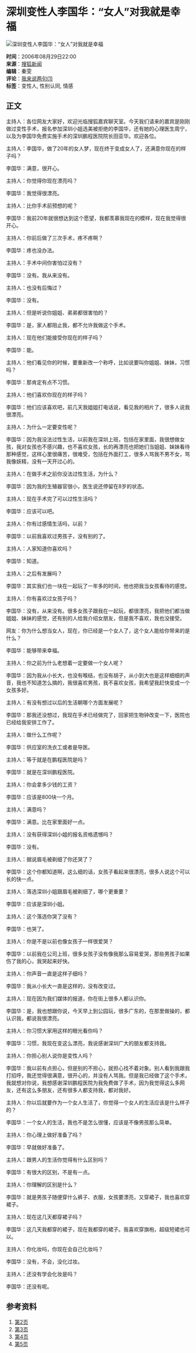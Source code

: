 # 深圳变性人李国华：“女人”对我就是幸福

![深圳变性人李国华：“女人”对我就是幸福](https://photocdn.sohu.com/20060830/Img245078041.jpg)

**时间**：2006年08月29日22:00  
**来源**：[搜狐新闻](https://news.sohu.com/)  
**编辑**：秦雯  
**评论**：[我来说两句(1)](https://comment2.news.sohu.com/viewcomments.action?id=245060373)  
**标签**：变性人, 性别认同, 情感

## 正文

主持人：各位网友大家好，欢迎光临搜狐嘉宾聊天室。今天我们请来的嘉宾是刚刚做过变性手术，报名参加深圳小姐选美被拒绝的李国华，还有她的心理医生周宁，以及为李国华免费实施手术的深圳鹏程医院院长田亚华。欢迎各位。

主持人：李国华，做了20年的女人梦，现在终于变成女人了，还满意你现在的样子吗？

李国华：满意，很开心。

主持人：你觉得你现在漂亮吗？

李国华：我觉得很漂亮。

主持人：比你手术前预想的呢？

李国华：我前20年就很想达到这个愿望，我都羡慕我现在的模样，现在我觉得很开心。

主持人：你前后做了三次手术，疼不疼啊？

李国华：疼也没办法。

主持人：手术中间你害怕过没有？

李国华：没有。我从来没有。

主持人：也没有后悔过？

李国华：没有。

主持人：但是听说你姐姐、弟弟都很害怕的？

李国华：是，家人都阻止我，都不允许我做这个手术。

主持人：现在他们能接受你现在的样子吗？

李国华：能。

主持人：他们看见你的时候，要重新改一个称呼，比如说要叫你姐姐、妹妹，习惯吗？

李国华：那肯定有点不习惯。

主持人：他们喜欢你现在的样子吗？

李国华：他们应该喜欢吧，前几天我姐姐打电话说，看见我的相片了，很多人说我很漂亮。

主持人：为什么一定要变性呢？

李国华：因为我没法过性生活，以前我在深圳上班，包括在家里面，我很想做女孩，我对女孩也不感兴趣，也不喜欢女孩，长的再漂亮也把她们当姐姐、妹妹看待那种感觉，这样心里很痛苦，很难受，包括在外面打工，很多人骂我不男不女，骂我像妖精，没有一天开过心的。

主持人：在做手术之前你没法过性生活，为什么？

李国华：因为我的生殖器官很小，医生说还停留在8岁的状态。

主持人：现在手术完了可以过性生活吗？

李国华：应该可以吧。

主持人：你有过感情生活吗，以前？

李国华：以前我喜欢过男孩子，没有别的了。

主持人：人家知道你喜欢吗？

李国华：知道。

主持人：之后有发展吗？

李国华：其实我们也一块在一起玩了一年多的时间，他也把我当女孩看待的感觉。

主持人：你有喜欢过女孩子吗？

李国华：没有，从来没有。很多女孩子跟我在一起玩，都很漂亮，我把他们都当做姐姐、妹妹的感觉，还有别的人给我介绍女朋友，但是我不喜欢，我也没接受。

网友：你为什么想当女人，现在，你已经是一个女人了，这个女人能给你带来的是什么？

李国华：能够带来幸福。

主持人：你之前为什么老想着一定要做一个女人呢？

李国华：因为我从小长大，也没有喉结，也没有胡子，从小到大也是这样细细的声音，我也不知道怎么搞的，我很喜欢男孩，我不喜欢女孩，我希望我赶快变成一个女孩多好。

主持人：有没有想过以后的生活朝哪个方面发展呢？

李国华：那我还没想过，我现在手术已经做完了，回家把生物钟改变一下，医院也已经给我安排工作了。

主持人：做什么工作呢？

李国华：供应室的洗衣工或者是导医。

主持人：等于就是在鹏程医院是吗？

李国华：就是在深圳鹏程医院。

主持人：你会拿多少钱的工资？

李国华：应该是800块一个月。

主持人：满意吗？

李国华：满意。比在家里面好一点。

主持人：没有获得深圳小姐的报名资格遗憾吗？

李国华：没有。

主持人：据说眉毛被剃细了你还哭了？

李国华：这个你都知道啊，这么细的话，女孩子看起来很漂亮，很多人说这个可以长的快一点。

主持人：落选深圳小姐跟眉毛被剃细了，哪个更重要？

李国华：应该是深圳小姐。

主持人：这个落选你哭了没有？

李国华：也哭了。

主持人：你是不是以前也像女孩子一样很爱哭？

李国华：以前我在公司上班，很多女孩子没有像我那么容易爱哭，那些男孩子如果伤了我的心，我哭起来好快。

主持人：你声音一直是这样子细吗？

李国华：我从小长大一直是这样的，没有改变过。

主持人：现在因为我们媒体的报道，你在街上很多人都认识你。

李国华：是，我也想跟你说，今天早上到公园玩，很多广东的，在那里做操的，都认识我，都说我很漂亮。

主持人：你习惯大家用这样的眼光看你吗？

李国华：习惯，我现在变这么漂亮，我说感谢深圳广大的朋友都支持我。

主持人：你担心别人说你是变性人吗？

李国华：我以前有点担心，但是别的不担心，就担心找不着对象。别人看到我跟我打招呼，我还觉得很满意，很开心的，并没有人骂我。但是我已经做了这个手术，我就想对你说，我想感谢深圳鹏程医院为我免费做了手术，因为我觉得这么多网友，还有这么多朋友，还有很多人都支持我，都对我好。

主持人：你以后就要作为一个女人生活了，你觉得一个女人的生活应该是什么样子的？

李国华：一个女人的生活，我也不是怎么很懂，应该是不像男孩那么简单。

主持人：你心理上做好准备了吗？

李国华：早就做好准备了。

主持人：跟男人的生活你觉得有什么区别吗？

李国华：有很大的区别，不是有一点。

主持人：你理解的区别是什么？

李国华：就是男孩子随便穿什么裤子、衣服，女孩要漂亮，又穿裙子，我也喜欢穿裙子。

主持人：现在这几天都穿裙子吗？

李国华：这几天我都穿的裙子，现在我都穿的裙子。我喜欢穿旗袍，超级短裙也可以。

主持人：你化妆吗，你现在会自己化妆吗？

李国华：没有，不会，没化过妆。

主持人：还没有学会化妆是吗？

李国华：还没有呢。 

## 参考资料
1. [第2页](https://news.sohu.com/20060829/n245060373_1.shtml)
2. [第3页](https://news.sohu.com/20060829/n245060373_2.shtml)
3. [第4页](https://news.sohu.com/20060829/n245060373_3.shtml)
4. [第5页](https://news.sohu.com/20060829/n245060373_4.shtml)
<!-- tcd_original_link http://news.sohu.com/20060829/n245060373.shtml -->
